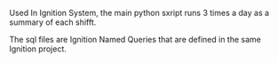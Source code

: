 Used In Ignition System, the main python sxript runs 3 times a day as a summary of each shifft.

The sql files are Ignition Named Queries that are defined in the same Ignition project.
